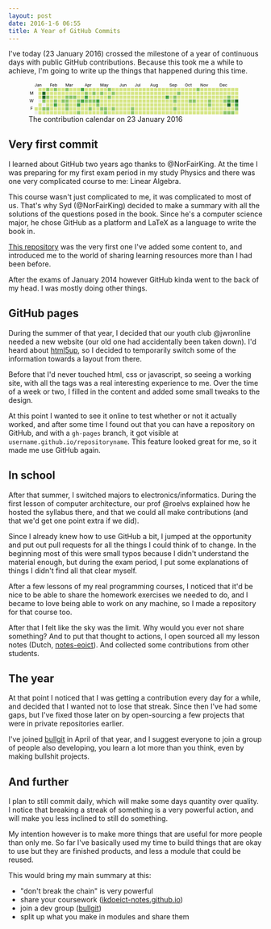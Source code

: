 ```yaml
---
layout: post
date: 2016-1-6 06:55
title: A Year of GitHub Commits
---
```

I've today (23 January 2016) crossed the milestone of a year of continuous days with public GitHub contributions. Because this took me a while to achieve, I'm going to write up the things that happened during this time.

<figure>
  <svg width="721" height="110" viewbox="0 0 721 110" class="js-calendar-graph-svg">
    <g transform="translate(20, 20)">
        <g transform="translate(0, 0)">
            <rect class="day" width="11" height="11" y="65" fill="#d6e685" data-count="4" data-date="2015-01-09"></rect>
            <rect class="day" width="11" height="11" y="78" fill="#eeeeee" data-count="0" data-date="2015-01-10"></rect>
        </g>
        <g transform="translate(13, 0)">
            <rect class="day" width="11" height="11" y="0" fill="#d6e685" data-count="1" data-date="2015-01-11"></rect>
            <rect class="day" width="11" height="11" y="13" fill="#d6e685" data-count="1" data-date="2015-01-12"></rect>
            <rect class="day" width="11" height="11" y="26" fill="#d6e685" data-count="1" data-date="2015-01-13"></rect>
            <rect class="day" width="11" height="11" y="39" fill="#eeeeee" data-count="0" data-date="2015-01-14"></rect>
            <rect class="day" width="11" height="11" y="52" fill="#d6e685" data-count="6" data-date="2015-01-15"></rect>
            <rect class="day" width="11" height="11" y="65" fill="#d6e685" data-count="1" data-date="2015-01-16"></rect>
            <rect class="day" width="11" height="11" y="78" fill="#d6e685" data-count="2" data-date="2015-01-17"></rect>
        </g>
        <g transform="translate(26, 0)">
            <rect class="day" width="11" height="11" y="0" fill="#d6e685" data-count="2" data-date="2015-01-18"></rect>
            <rect class="day" width="11" height="11" y="13" fill="#1e6823" data-count="50" data-date="2015-01-19"></rect>
            <rect class="day" width="11" height="11" y="26" fill="#1e6823" data-count="63" data-date="2015-01-20"></rect>
            <rect class="day" width="11" height="11" y="39" fill="#8cc665" data-count="20" data-date="2015-01-21"></rect>
            <rect class="day" width="11" height="11" y="52" fill="#eeeeee" data-count="0" data-date="2015-01-22"></rect>
            <rect class="day" width="11" height="11" y="65" fill="#8cc665" data-count="19" data-date="2015-01-23"></rect>
            <rect class="day" width="11" height="11" y="78" fill="#d6e685" data-count="16" data-date="2015-01-24"></rect>
        </g>
        <g transform="translate(39, 0)">
            <rect class="day" width="11" height="11" y="0" fill="#8cc665" data-count="19" data-date="2015-01-25"></rect>
            <rect class="day" width="11" height="11" y="13" fill="#d6e685" data-count="3" data-date="2015-01-26"></rect>
            <rect class="day" width="11" height="11" y="26" fill="#8cc665" data-count="21" data-date="2015-01-27"></rect>
            <rect class="day" width="11" height="11" y="39" fill="#d6e685" data-count="3" data-date="2015-01-28"></rect>
            <rect class="day" width="11" height="11" y="52" fill="#d6e685" data-count="1" data-date="2015-01-29"></rect>
            <rect class="day" width="11" height="11" y="65" fill="#8cc665" data-count="19" data-date="2015-01-30"></rect>
            <rect class="day" width="11" height="11" y="78" fill="#d6e685" data-count="5" data-date="2015-01-31"></rect>
        </g>
        <g transform="translate(52, 0)">
            <rect class="day" width="11" height="11" y="0" fill="#d6e685" data-count="1" data-date="2015-02-01"></rect>
            <rect class="day" width="11" height="11" y="13" fill="#d6e685" data-count="12" data-date="2015-02-02"></rect>
            <rect class="day" width="11" height="11" y="26" fill="#d6e685" data-count="4" data-date="2015-02-03"></rect>
            <rect class="day" width="11" height="11" y="39" fill="#d6e685" data-count="2" data-date="2015-02-04"></rect>
            <rect class="day" width="11" height="11" y="52" fill="#d6e685" data-count="1" data-date="2015-02-05"></rect>
            <rect class="day" width="11" height="11" y="65" fill="#d6e685" data-count="14" data-date="2015-02-06"></rect>
            <rect class="day" width="11" height="11" y="78" fill="#d6e685" data-count="1" data-date="2015-02-07"></rect>
        </g>
        <g transform="translate(65, 0)">
            <rect class="day" width="11" height="11" y="0" fill="#8cc665" data-count="20" data-date="2015-02-08"></rect>
            <rect class="day" width="11" height="11" y="13" fill="#d6e685" data-count="5" data-date="2015-02-09"></rect>
            <rect class="day" width="11" height="11" y="26" fill="#d6e685" data-count="1" data-date="2015-02-10"></rect>
            <rect class="day" width="11" height="11" y="39" fill="#8cc665" data-count="21" data-date="2015-02-11"></rect>
            <rect class="day" width="11" height="11" y="52" fill="#44a340" data-count="44" data-date="2015-02-12"></rect>
            <rect class="day" width="11" height="11" y="65" fill="#d6e685" data-count="3" data-date="2015-02-13"></rect>
            <rect class="day" width="11" height="11" y="78" fill="#d6e685" data-count="5" data-date="2015-02-14"></rect>
        </g>
        <g transform="translate(78, 0)">
            <rect class="day" width="11" height="11" y="0" fill="#d6e685" data-count="2" data-date="2015-02-15"></rect>
            <rect class="day" width="11" height="11" y="13" fill="#d6e685" data-count="10" data-date="2015-02-16"></rect>
            <rect class="day" width="11" height="11" y="26" fill="#d6e685" data-count="1" data-date="2015-02-17"></rect>
            <rect class="day" width="11" height="11" y="39" fill="#d6e685" data-count="8" data-date="2015-02-18"></rect>
            <rect class="day" width="11" height="11" y="52" fill="#d6e685" data-count="1" data-date="2015-02-19"></rect>
            <rect class="day" width="11" height="11" y="65" fill="#d6e685" data-count="1" data-date="2015-02-20"></rect>
            <rect class="day" width="11" height="11" y="78" fill="#d6e685" data-count="1" data-date="2015-02-21"></rect>
        </g>
        <g transform="translate(91, 0)">
            <rect class="day" width="11" height="11" y="0" fill="#d6e685" data-count="1" data-date="2015-02-22"></rect>
            <rect class="day" width="11" height="11" y="13" fill="#d6e685" data-count="8" data-date="2015-02-23"></rect>
            <rect class="day" width="11" height="11" y="26" fill="#d6e685" data-count="14" data-date="2015-02-24"></rect>
            <rect class="day" width="11" height="11" y="39" fill="#8cc665" data-count="27" data-date="2015-02-25"></rect>
            <rect class="day" width="11" height="11" y="52" fill="#d6e685" data-count="12" data-date="2015-02-26"></rect>
            <rect class="day" width="11" height="11" y="65" fill="#d6e685" data-count="14" data-date="2015-02-27"></rect>
            <rect class="day" width="11" height="11" y="78" fill="#d6e685" data-count="1" data-date="2015-02-28"></rect>
        </g>
        <g transform="translate(104, 0)">
            <rect class="day" width="11" height="11" y="0" fill="#8cc665" data-count="30" data-date="2015-03-01"></rect>
            <rect class="day" width="11" height="11" y="13" fill="#d6e685" data-count="8" data-date="2015-03-02"></rect>
            <rect class="day" width="11" height="11" y="26" fill="#8cc665" data-count="22" data-date="2015-03-03"></rect>
            <rect class="day" width="11" height="11" y="39" fill="#8cc665" data-count="23" data-date="2015-03-04"></rect>
            <rect class="day" width="11" height="11" y="52" fill="#8cc665" data-count="27" data-date="2015-03-05"></rect>
            <rect class="day" width="11" height="11" y="65" fill="#8cc665" data-count="20" data-date="2015-03-06"></rect>
            <rect class="day" width="11" height="11" y="78" fill="#d6e685" data-count="3" data-date="2015-03-07"></rect>
        </g>
        <g transform="translate(117, 0)">
            <rect class="day" width="11" height="11" y="0" fill="#d6e685" data-count="3" data-date="2015-03-08"></rect>
            <rect class="day" width="11" height="11" y="13" fill="#d6e685" data-count="9" data-date="2015-03-09"></rect>
            <rect class="day" width="11" height="11" y="26" fill="#8cc665" data-count="20" data-date="2015-03-10"></rect>
            <rect class="day" width="11" height="11" y="39" fill="#d6e685" data-count="2" data-date="2015-03-11"></rect>
            <rect class="day" width="11" height="11" y="52" fill="#d6e685" data-count="5" data-date="2015-03-12"></rect>
            <rect class="day" width="11" height="11" y="65" fill="#d6e685" data-count="5" data-date="2015-03-13"></rect>
            <rect class="day" width="11" height="11" y="78" fill="#d6e685" data-count="1" data-date="2015-03-14"></rect>
        </g>
        <g transform="translate(130, 0)">
            <rect class="day" width="11" height="11" y="0" fill="#d6e685" data-count="1" data-date="2015-03-15"></rect>
            <rect class="day" width="11" height="11" y="13" fill="#d6e685" data-count="9" data-date="2015-03-16"></rect>
            <rect class="day" width="11" height="11" y="26" fill="#8cc665" data-count="26" data-date="2015-03-17"></rect>
            <rect class="day" width="11" height="11" y="39" fill="#d6e685" data-count="16" data-date="2015-03-18"></rect>
            <rect class="day" width="11" height="11" y="52" fill="#d6e685" data-count="1" data-date="2015-03-19"></rect>
            <rect class="day" width="11" height="11" y="65" fill="#d6e685" data-count="12" data-date="2015-03-20"></rect>
            <rect class="day" width="11" height="11" y="78" fill="#d6e685" data-count="1" data-date="2015-03-21"></rect>
        </g>
        <g transform="translate(143, 0)">
            <rect class="day" width="11" height="11" y="0" fill="#d6e685" data-count="7" data-date="2015-03-22"></rect>
            <rect class="day" width="11" height="11" y="13" fill="#d6e685" data-count="7" data-date="2015-03-23"></rect>
            <rect class="day" width="11" height="11" y="26" fill="#d6e685" data-count="11" data-date="2015-03-24"></rect>
            <rect class="day" width="11" height="11" y="39" fill="#8cc665" data-count="28" data-date="2015-03-25"></rect>
            <rect class="day" width="11" height="11" y="52" fill="#44a340" data-count="43" data-date="2015-03-26"></rect>
            <rect class="day" width="11" height="11" y="65" fill="#d6e685" data-count="8" data-date="2015-03-27"></rect>
            <rect class="day" width="11" height="11" y="78" fill="#8cc665" data-count="28" data-date="2015-03-28"></rect>
        </g>
        <g transform="translate(156, 0)">
            <rect class="day" width="11" height="11" y="0" fill="#44a340" data-count="41" data-date="2015-03-29"></rect>
            <rect class="day" width="11" height="11" y="13" fill="#d6e685" data-count="10" data-date="2015-03-30"></rect>
            <rect class="day" width="11" height="11" y="26" fill="#d6e685" data-count="12" data-date="2015-03-31"></rect>
            <rect class="day" width="11" height="11" y="39" fill="#44a340" data-count="36" data-date="2015-04-01"></rect>
            <rect class="day" width="11" height="11" y="52" fill="#d6e685" data-count="13" data-date="2015-04-02"></rect>
            <rect class="day" width="11" height="11" y="65" fill="#d6e685" data-count="10" data-date="2015-04-03"></rect>
            <rect class="day" width="11" height="11" y="78" fill="#d6e685" data-count="9" data-date="2015-04-04"></rect>
        </g>
        <g transform="translate(169, 0)">
            <rect class="day" width="11" height="11" y="0" fill="#d6e685" data-count="13" data-date="2015-04-05"></rect>
            <rect class="day" width="11" height="11" y="13" fill="#8cc665" data-count="21" data-date="2015-04-06"></rect>
            <rect class="day" width="11" height="11" y="26" fill="#44a340" data-count="42" data-date="2015-04-07"></rect>
            <rect class="day" width="11" height="11" y="39" fill="#8cc665" data-count="26" data-date="2015-04-08"></rect>
            <rect class="day" width="11" height="11" y="52" fill="#d6e685" data-count="1" data-date="2015-04-09"></rect>
            <rect class="day" width="11" height="11" y="65" fill="#d6e685" data-count="2" data-date="2015-04-10"></rect>
            <rect class="day" width="11" height="11" y="78" fill="#d6e685" data-count="1" data-date="2015-04-11"></rect>
        </g>
        <g transform="translate(182, 0)">
            <rect class="day" width="11" height="11" y="0" fill="#d6e685" data-count="1" data-date="2015-04-12"></rect>
            <rect class="day" width="11" height="11" y="13" fill="#d6e685" data-count="3" data-date="2015-04-13"></rect>
            <rect class="day" width="11" height="11" y="26" fill="#d6e685" data-count="13" data-date="2015-04-14"></rect>
            <rect class="day" width="11" height="11" y="39" fill="#8cc665" data-count="19" data-date="2015-04-15"></rect>
            <rect class="day" width="11" height="11" y="52" fill="#d6e685" data-count="10" data-date="2015-04-16"></rect>
            <rect class="day" width="11" height="11" y="65" fill="#8cc665" data-count="18" data-date="2015-04-17"></rect>
            <rect class="day" width="11" height="11" y="78" fill="#d6e685" data-count="14" data-date="2015-04-18"></rect>
        </g>
        <g transform="translate(195, 0)">
            <rect class="day" width="11" height="11" y="0" fill="#d6e685" data-count="2" data-date="2015-04-19"></rect>
            <rect class="day" width="11" height="11" y="13" fill="#8cc665" data-count="19" data-date="2015-04-20"></rect>
            <rect class="day" width="11" height="11" y="26" fill="#d6e685" data-count="7" data-date="2015-04-21"></rect>
            <rect class="day" width="11" height="11" y="39" fill="#8cc665" data-count="17" data-date="2015-04-22"></rect>
            <rect class="day" width="11" height="11" y="52" fill="#d6e685" data-count="16" data-date="2015-04-23"></rect>
            <rect class="day" width="11" height="11" y="65" fill="#d6e685" data-count="11" data-date="2015-04-24"></rect>
            <rect class="day" width="11" height="11" y="78" fill="#d6e685" data-count="3" data-date="2015-04-25"></rect>
        </g>
        <g transform="translate(208, 0)">
            <rect class="day" width="11" height="11" y="0" fill="#d6e685" data-count="3" data-date="2015-04-26"></rect>
            <rect class="day" width="11" height="11" y="13" fill="#d6e685" data-count="11" data-date="2015-04-27"></rect>
            <rect class="day" width="11" height="11" y="26" fill="#d6e685" data-count="5" data-date="2015-04-28"></rect>
            <rect class="day" width="11" height="11" y="39" fill="#44a340" data-count="36" data-date="2015-04-29"></rect>
            <rect class="day" width="11" height="11" y="52" fill="#8cc665" data-count="30" data-date="2015-04-30"></rect>
            <rect class="day" width="11" height="11" y="65" fill="#d6e685" data-count="15" data-date="2015-05-01"></rect>
            <rect class="day" width="11" height="11" y="78" fill="#d6e685" data-count="16" data-date="2015-05-02"></rect>
        </g>
        <g transform="translate(221, 0)">
            <rect class="day" width="11" height="11" y="0" fill="#d6e685" data-count="10" data-date="2015-05-03"></rect>
            <rect class="day" width="11" height="11" y="13" fill="#8cc665" data-count="20" data-date="2015-05-04"></rect>
            <rect class="day" width="11" height="11" y="26" fill="#d6e685" data-count="5" data-date="2015-05-05"></rect>
            <rect class="day" width="11" height="11" y="39" fill="#d6e685" data-count="5" data-date="2015-05-06"></rect>
            <rect class="day" width="11" height="11" y="52" fill="#d6e685" data-count="4" data-date="2015-05-07"></rect>
            <rect class="day" width="11" height="11" y="65" fill="#8cc665" data-count="29" data-date="2015-05-08"></rect>
            <rect class="day" width="11" height="11" y="78" fill="#d6e685" data-count="9" data-date="2015-05-09"></rect>
        </g>
        <g transform="translate(234, 0)">
            <rect class="day" width="11" height="11" y="0" fill="#d6e685" data-count="4" data-date="2015-05-10"></rect>
            <rect class="day" width="11" height="11" y="13" fill="#d6e685" data-count="1" data-date="2015-05-11"></rect>
            <rect class="day" width="11" height="11" y="26" fill="#d6e685" data-count="10" data-date="2015-05-12"></rect>
            <rect class="day" width="11" height="11" y="39" fill="#d6e685" data-count="2" data-date="2015-05-13"></rect>
            <rect class="day" width="11" height="11" y="52" fill="#d6e685" data-count="7" data-date="2015-05-14"></rect>
            <rect class="day" width="11" height="11" y="65" fill="#8cc665" data-count="25" data-date="2015-05-15"></rect>
            <rect class="day" width="11" height="11" y="78" fill="#8cc665" data-count="23" data-date="2015-05-16"></rect>
        </g>
        <g transform="translate(247, 0)">
            <rect class="day" width="11" height="11" y="0" fill="#8cc665" data-count="17" data-date="2015-05-17"></rect>
            <rect class="day" width="11" height="11" y="13" fill="#d6e685" data-count="13" data-date="2015-05-18"></rect>
            <rect class="day" width="11" height="11" y="26" fill="#8cc665" data-count="19" data-date="2015-05-19"></rect>
            <rect class="day" width="11" height="11" y="39" fill="#d6e685" data-count="3" data-date="2015-05-20"></rect>
            <rect class="day" width="11" height="11" y="52" fill="#d6e685" data-count="3" data-date="2015-05-21"></rect>
            <rect class="day" width="11" height="11" y="65" fill="#d6e685" data-count="5" data-date="2015-05-22"></rect>
            <rect class="day" width="11" height="11" y="78" fill="#d6e685" data-count="2" data-date="2015-05-23"></rect>
        </g>
        <g transform="translate(260, 0)">
            <rect class="day" width="11" height="11" y="0" fill="#d6e685" data-count="2" data-date="2015-05-24"></rect>
            <rect class="day" width="11" height="11" y="13" fill="#8cc665" data-count="19" data-date="2015-05-25"></rect>
            <rect class="day" width="11" height="11" y="26" fill="#d6e685" data-count="4" data-date="2015-05-26"></rect>
            <rect class="day" width="11" height="11" y="39" fill="#d6e685" data-count="1" data-date="2015-05-27"></rect>
            <rect class="day" width="11" height="11" y="52" fill="#d6e685" data-count="3" data-date="2015-05-28"></rect>
            <rect class="day" width="11" height="11" y="65" fill="#8cc665" data-count="25" data-date="2015-05-29"></rect>
            <rect class="day" width="11" height="11" y="78" fill="#d6e685" data-count="3" data-date="2015-05-30"></rect>
        </g>
        <g transform="translate(273, 0)">
            <rect class="day" width="11" height="11" y="0" fill="#d6e685" data-count="4" data-date="2015-05-31"></rect>
            <rect class="day" width="11" height="11" y="13" fill="#d6e685" data-count="2" data-date="2015-06-01"></rect>
            <rect class="day" width="11" height="11" y="26" fill="#d6e685" data-count="2" data-date="2015-06-02"></rect>
            <rect class="day" width="11" height="11" y="39" fill="#d6e685" data-count="4" data-date="2015-06-03"></rect>
            <rect class="day" width="11" height="11" y="52" fill="#d6e685" data-count="14" data-date="2015-06-04"></rect>
            <rect class="day" width="11" height="11" y="65" fill="#d6e685" data-count="1" data-date="2015-06-05"></rect>
            <rect class="day" width="11" height="11" y="78" fill="#d6e685" data-count="5" data-date="2015-06-06"></rect>
        </g>
        <g transform="translate(286, 0)">
            <rect class="day" width="11" height="11" y="0" fill="#d6e685" data-count="4" data-date="2015-06-07"></rect>
            <rect class="day" width="11" height="11" y="13" fill="#d6e685" data-count="4" data-date="2015-06-08"></rect>
            <rect class="day" width="11" height="11" y="26" fill="#d6e685" data-count="6" data-date="2015-06-09"></rect>
            <rect class="day" width="11" height="11" y="39" fill="#d6e685" data-count="2" data-date="2015-06-10"></rect>
            <rect class="day" width="11" height="11" y="52" fill="#d6e685" data-count="8" data-date="2015-06-11"></rect>
            <rect class="day" width="11" height="11" y="65" fill="#d6e685" data-count="4" data-date="2015-06-12"></rect>
            <rect class="day" width="11" height="11" y="78" fill="#d6e685" data-count="4" data-date="2015-06-13"></rect>
        </g>
        <g transform="translate(299, 0)">
            <rect class="day" width="11" height="11" y="0" fill="#d6e685" data-count="14" data-date="2015-06-14"></rect>
            <rect class="day" width="11" height="11" y="13" fill="#d6e685" data-count="3" data-date="2015-06-15"></rect>
            <rect class="day" width="11" height="11" y="26" fill="#d6e685" data-count="2" data-date="2015-06-16"></rect>
            <rect class="day" width="11" height="11" y="39" fill="#d6e685" data-count="1" data-date="2015-06-17"></rect>
            <rect class="day" width="11" height="11" y="52" fill="#d6e685" data-count="4" data-date="2015-06-18"></rect>
            <rect class="day" width="11" height="11" y="65" fill="#d6e685" data-count="10" data-date="2015-06-19"></rect>
            <rect class="day" width="11" height="11" y="78" fill="#d6e685" data-count="2" data-date="2015-06-20"></rect>
        </g>
        <g transform="translate(312, 0)">
            <rect class="day" width="11" height="11" y="0" fill="#d6e685" data-count="10" data-date="2015-06-21"></rect>
            <rect class="day" width="11" height="11" y="13" fill="#d6e685" data-count="5" data-date="2015-06-22"></rect>
            <rect class="day" width="11" height="11" y="26" fill="#d6e685" data-count="1" data-date="2015-06-23"></rect>
            <rect class="day" width="11" height="11" y="39" fill="#d6e685" data-count="8" data-date="2015-06-24"></rect>
            <rect class="day" width="11" height="11" y="52" fill="#d6e685" data-count="8" data-date="2015-06-25"></rect>
            <rect class="day" width="11" height="11" y="65" fill="#d6e685" data-count="1" data-date="2015-06-26"></rect>
            <rect class="day" width="11" height="11" y="78" fill="#d6e685" data-count="4" data-date="2015-06-27"></rect>
        </g>
        <g transform="translate(325, 0)">
            <rect class="day" width="11" height="11" y="0" fill="#d6e685" data-count="1" data-date="2015-06-28"></rect>
            <rect class="day" width="11" height="11" y="13" fill="#d6e685" data-count="6" data-date="2015-06-29"></rect>
            <rect class="day" width="11" height="11" y="26" fill="#d6e685" data-count="1" data-date="2015-06-30"></rect>
            <rect class="day" width="11" height="11" y="39" fill="#d6e685" data-count="1" data-date="2015-07-01"></rect>
            <rect class="day" width="11" height="11" y="52" fill="#d6e685" data-count="10" data-date="2015-07-02"></rect>
            <rect class="day" width="11" height="11" y="65" fill="#8cc665" data-count="24" data-date="2015-07-03"></rect>
            <rect class="day" width="11" height="11" y="78" fill="#8cc665" data-count="17" data-date="2015-07-04"></rect>
        </g>
        <g transform="translate(338, 0)">
            <rect class="day" width="11" height="11" y="0" fill="#d6e685" data-count="10" data-date="2015-07-05"></rect>
            <rect class="day" width="11" height="11" y="13" fill="#d6e685" data-count="4" data-date="2015-07-06"></rect>
            <rect class="day" width="11" height="11" y="26" fill="#d6e685" data-count="1" data-date="2015-07-07"></rect>
            <rect class="day" width="11" height="11" y="39" fill="#d6e685" data-count="1" data-date="2015-07-08"></rect>
            <rect class="day" width="11" height="11" y="52" fill="#d6e685" data-count="1" data-date="2015-07-09"></rect>
            <rect class="day" width="11" height="11" y="65" fill="#d6e685" data-count="1" data-date="2015-07-10"></rect>
            <rect class="day" width="11" height="11" y="78" fill="#d6e685" data-count="1" data-date="2015-07-11"></rect>
        </g>
        <g transform="translate(351, 0)">
            <rect class="day" width="11" height="11" y="0" fill="#d6e685" data-count="1" data-date="2015-07-12"></rect>
            <rect class="day" width="11" height="11" y="13" fill="#d6e685" data-count="1" data-date="2015-07-13"></rect>
            <rect class="day" width="11" height="11" y="26" fill="#d6e685" data-count="8" data-date="2015-07-14"></rect>
            <rect class="day" width="11" height="11" y="39" fill="#d6e685" data-count="8" data-date="2015-07-15"></rect>
            <rect class="day" width="11" height="11" y="52" fill="#d6e685" data-count="8" data-date="2015-07-16"></rect>
            <rect class="day" width="11" height="11" y="65" fill="#d6e685" data-count="9" data-date="2015-07-17"></rect>
            <rect class="day" width="11" height="11" y="78" fill="#d6e685" data-count="13" data-date="2015-07-18"></rect>
        </g>
        <g transform="translate(364, 0)">
            <rect class="day" width="11" height="11" y="0" fill="#d6e685" data-count="6" data-date="2015-07-19"></rect>
            <rect class="day" width="11" height="11" y="13" fill="#d6e685" data-count="11" data-date="2015-07-20"></rect>
            <rect class="day" width="11" height="11" y="26" fill="#d6e685" data-count="1" data-date="2015-07-21"></rect>
            <rect class="day" width="11" height="11" y="39" fill="#d6e685" data-count="1" data-date="2015-07-22"></rect>
            <rect class="day" width="11" height="11" y="52" fill="#d6e685" data-count="1" data-date="2015-07-23"></rect>
            <rect class="day" width="11" height="11" y="65" fill="#d6e685" data-count="3" data-date="2015-07-24"></rect>
            <rect class="day" width="11" height="11" y="78" fill="#d6e685" data-count="6" data-date="2015-07-25"></rect>
        </g>
        <g transform="translate(377, 0)">
            <rect class="day" width="11" height="11" y="0" fill="#d6e685" data-count="4" data-date="2015-07-26"></rect>
            <rect class="day" width="11" height="11" y="13" fill="#d6e685" data-count="1" data-date="2015-07-27"></rect>
            <rect class="day" width="11" height="11" y="26" fill="#d6e685" data-count="5" data-date="2015-07-28"></rect>
            <rect class="day" width="11" height="11" y="39" fill="#d6e685" data-count="1" data-date="2015-07-29"></rect>
            <rect class="day" width="11" height="11" y="52" fill="#d6e685" data-count="2" data-date="2015-07-30"></rect>
            <rect class="day" width="11" height="11" y="65" fill="#d6e685" data-count="1" data-date="2015-07-31"></rect>
            <rect class="day" width="11" height="11" y="78" fill="#d6e685" data-count="1" data-date="2015-08-01"></rect>
        </g>
        <g transform="translate(390, 0)">
            <rect class="day" width="11" height="11" y="0" fill="#d6e685" data-count="2" data-date="2015-08-02"></rect>
            <rect class="day" width="11" height="11" y="13" fill="#d6e685" data-count="3" data-date="2015-08-03"></rect>
            <rect class="day" width="11" height="11" y="26" fill="#d6e685" data-count="10" data-date="2015-08-04"></rect>
            <rect class="day" width="11" height="11" y="39" fill="#d6e685" data-count="6" data-date="2015-08-05"></rect>
            <rect class="day" width="11" height="11" y="52" fill="#d6e685" data-count="1" data-date="2015-08-06"></rect>
            <rect class="day" width="11" height="11" y="65" fill="#d6e685" data-count="2" data-date="2015-08-07"></rect>
            <rect class="day" width="11" height="11" y="78" fill="#d6e685" data-count="8" data-date="2015-08-08"></rect>
        </g>
        <g transform="translate(403, 0)">
            <rect class="day" width="11" height="11" y="0" fill="#d6e685" data-count="2" data-date="2015-08-09"></rect>
            <rect class="day" width="11" height="11" y="13" fill="#d6e685" data-count="14" data-date="2015-08-10"></rect>
            <rect class="day" width="11" height="11" y="26" fill="#d6e685" data-count="4" data-date="2015-08-11"></rect>
            <rect class="day" width="11" height="11" y="39" fill="#d6e685" data-count="1" data-date="2015-08-12"></rect>
            <rect class="day" width="11" height="11" y="52" fill="#d6e685" data-count="9" data-date="2015-08-13"></rect>
            <rect class="day" width="11" height="11" y="65" fill="#d6e685" data-count="7" data-date="2015-08-14"></rect>
            <rect class="day" width="11" height="11" y="78" fill="#d6e685" data-count="11" data-date="2015-08-15"></rect>
        </g>
        <g transform="translate(416, 0)">
            <rect class="day" width="11" height="11" y="0" fill="#d6e685" data-count="4" data-date="2015-08-16"></rect>
            <rect class="day" width="11" height="11" y="13" fill="#d6e685" data-count="7" data-date="2015-08-17"></rect>
            <rect class="day" width="11" height="11" y="26" fill="#d6e685" data-count="1" data-date="2015-08-18"></rect>
            <rect class="day" width="11" height="11" y="39" fill="#d6e685" data-count="13" data-date="2015-08-19"></rect>
            <rect class="day" width="11" height="11" y="52" fill="#d6e685" data-count="6" data-date="2015-08-20"></rect>
            <rect class="day" width="11" height="11" y="65" fill="#d6e685" data-count="12" data-date="2015-08-21"></rect>
            <rect class="day" width="11" height="11" y="78" fill="#d6e685" data-count="8" data-date="2015-08-22"></rect>
        </g>
        <g transform="translate(429, 0)">
            <rect class="day" width="11" height="11" y="0" fill="#d6e685" data-count="2" data-date="2015-08-23"></rect>
            <rect class="day" width="11" height="11" y="13" fill="#d6e685" data-count="8" data-date="2015-08-24"></rect>
            <rect class="day" width="11" height="11" y="26" fill="#d6e685" data-count="3" data-date="2015-08-25"></rect>
            <rect class="day" width="11" height="11" y="39" fill="#d6e685" data-count="5" data-date="2015-08-26"></rect>
            <rect class="day" width="11" height="11" y="52" fill="#d6e685" data-count="3" data-date="2015-08-27"></rect>
            <rect class="day" width="11" height="11" y="65" fill="#d6e685" data-count="1" data-date="2015-08-28"></rect>
            <rect class="day" width="11" height="11" y="78" fill="#d6e685" data-count="3" data-date="2015-08-29"></rect>
        </g>
        <g transform="translate(442, 0)">
            <rect class="day" width="11" height="11" y="0" fill="#d6e685" data-count="1" data-date="2015-08-30"></rect>
            <rect class="day" width="11" height="11" y="13" fill="#d6e685" data-count="4" data-date="2015-08-31"></rect>
            <rect class="day" width="11" height="11" y="26" fill="#44a340" data-count="39" data-date="2015-09-01"></rect>
            <rect class="day" width="11" height="11" y="39" fill="#d6e685" data-count="13" data-date="2015-09-02"></rect>
            <rect class="day" width="11" height="11" y="52" fill="#d6e685" data-count="10" data-date="2015-09-03"></rect>
            <rect class="day" width="11" height="11" y="65" fill="#d6e685" data-count="1" data-date="2015-09-04"></rect>
            <rect class="day" width="11" height="11" y="78" fill="#d6e685" data-count="8" data-date="2015-09-05"></rect>
        </g>
        <g transform="translate(455, 0)">
            <rect class="day" width="11" height="11" y="0" fill="#d6e685" data-count="2" data-date="2015-09-06"></rect>
            <rect class="day" width="11" height="11" y="13" fill="#d6e685" data-count="10" data-date="2015-09-07"></rect>
            <rect class="day" width="11" height="11" y="26" fill="#d6e685" data-count="3" data-date="2015-09-08"></rect>
            <rect class="day" width="11" height="11" y="39" fill="#d6e685" data-count="3" data-date="2015-09-09"></rect>
            <rect class="day" width="11" height="11" y="52" fill="#d6e685" data-count="2" data-date="2015-09-10"></rect>
            <rect class="day" width="11" height="11" y="65" fill="#d6e685" data-count="7" data-date="2015-09-11"></rect>
            <rect class="day" width="11" height="11" y="78" fill="#d6e685" data-count="2" data-date="2015-09-12"></rect>
        </g>
        <g transform="translate(468, 0)">
            <rect class="day" width="11" height="11" y="0" fill="#d6e685" data-count="2" data-date="2015-09-13"></rect>
            <rect class="day" width="11" height="11" y="13" fill="#d6e685" data-count="2" data-date="2015-09-14"></rect>
            <rect class="day" width="11" height="11" y="26" fill="#8cc665" data-count="17" data-date="2015-09-15"></rect>
            <rect class="day" width="11" height="11" y="39" fill="#8cc665" data-count="20" data-date="2015-09-16"></rect>
            <rect class="day" width="11" height="11" y="52" fill="#d6e685" data-count="16" data-date="2015-09-17"></rect>
            <rect class="day" width="11" height="11" y="65" fill="#8cc665" data-count="21" data-date="2015-09-18"></rect>
            <rect class="day" width="11" height="11" y="78" fill="#d6e685" data-count="16" data-date="2015-09-19"></rect>
        </g>
        <g transform="translate(481, 0)">
            <rect class="day" width="11" height="11" y="0" fill="#d6e685" data-count="7" data-date="2015-09-20"></rect>
            <rect class="day" width="11" height="11" y="13" fill="#8cc665" data-count="24" data-date="2015-09-21"></rect>
            <rect class="day" width="11" height="11" y="26" fill="#d6e685" data-count="8" data-date="2015-09-22"></rect>
            <rect class="day" width="11" height="11" y="39" fill="#d6e685" data-count="1" data-date="2015-09-23"></rect>
            <rect class="day" width="11" height="11" y="52" fill="#d6e685" data-count="1" data-date="2015-09-24"></rect>
            <rect class="day" width="11" height="11" y="65" fill="#d6e685" data-count="7" data-date="2015-09-25"></rect>
            <rect class="day" width="11" height="11" y="78" fill="#d6e685" data-count="2" data-date="2015-09-26"></rect>
        </g>
        <g transform="translate(494, 0)">
            <rect class="day" width="11" height="11" y="0" fill="#d6e685" data-count="12" data-date="2015-09-27"></rect>
            <rect class="day" width="11" height="11" y="13" fill="#d6e685" data-count="3" data-date="2015-09-28"></rect>
            <rect class="day" width="11" height="11" y="26" fill="#d6e685" data-count="3" data-date="2015-09-29"></rect>
            <rect class="day" width="11" height="11" y="39" fill="#d6e685" data-count="6" data-date="2015-09-30"></rect>
            <rect class="day" width="11" height="11" y="52" fill="#d6e685" data-count="1" data-date="2015-10-01"></rect>
            <rect class="day" width="11" height="11" y="65" fill="#d6e685" data-count="2" data-date="2015-10-02"></rect>
            <rect class="day" width="11" height="11" y="78" fill="#d6e685" data-count="1" data-date="2015-10-03"></rect>
        </g>
        <g transform="translate(507, 0)">
            <rect class="day" width="11" height="11" y="0" fill="#d6e685" data-count="1" data-date="2015-10-04"></rect>
            <rect class="day" width="11" height="11" y="13" fill="#d6e685" data-count="1" data-date="2015-10-05"></rect>
            <rect class="day" width="11" height="11" y="26" fill="#d6e685" data-count="4" data-date="2015-10-06"></rect>
            <rect class="day" width="11" height="11" y="39" fill="#d6e685" data-count="9" data-date="2015-10-07"></rect>
            <rect class="day" width="11" height="11" y="52" fill="#d6e685" data-count="1" data-date="2015-10-08"></rect>
            <rect class="day" width="11" height="11" y="65" fill="#d6e685" data-count="7" data-date="2015-10-09"></rect>
            <rect class="day" width="11" height="11" y="78" fill="#d6e685" data-count="2" data-date="2015-10-10"></rect>
        </g>
        <g transform="translate(520, 0)">
            <rect class="day" width="11" height="11" y="0" fill="#d6e685" data-count="7" data-date="2015-10-11"></rect>
            <rect class="day" width="11" height="11" y="13" fill="#d6e685" data-count="12" data-date="2015-10-12"></rect>
            <rect class="day" width="11" height="11" y="26" fill="#d6e685" data-count="3" data-date="2015-10-13"></rect>
            <rect class="day" width="11" height="11" y="39" fill="#8cc665" data-count="21" data-date="2015-10-14"></rect>
            <rect class="day" width="11" height="11" y="52" fill="#d6e685" data-count="1" data-date="2015-10-15"></rect>
            <rect class="day" width="11" height="11" y="65" fill="#d6e685" data-count="14" data-date="2015-10-16"></rect>
            <rect class="day" width="11" height="11" y="78" fill="#d6e685" data-count="4" data-date="2015-10-17"></rect>
        </g>
        <g transform="translate(533, 0)">
            <rect class="day" width="11" height="11" y="0" fill="#d6e685" data-count="2" data-date="2015-10-18"></rect>
            <rect class="day" width="11" height="11" y="13" fill="#d6e685" data-count="7" data-date="2015-10-19"></rect>
            <rect class="day" width="11" height="11" y="26" fill="#d6e685" data-count="2" data-date="2015-10-20"></rect>
            <rect class="day" width="11" height="11" y="39" fill="#8cc665" data-count="28" data-date="2015-10-21"></rect>
            <rect class="day" width="11" height="11" y="52" fill="#d6e685" data-count="2" data-date="2015-10-22"></rect>
            <rect class="day" width="11" height="11" y="65" fill="#d6e685" data-count="1" data-date="2015-10-23"></rect>
            <rect class="day" width="11" height="11" y="78" fill="#d6e685" data-count="1" data-date="2015-10-24"></rect>
        </g>
        <g transform="translate(546, 0)">
            <rect class="day" width="11" height="11" y="0" fill="#8cc665" data-count="21" data-date="2015-10-25"></rect>
            <rect class="day" width="11" height="11" y="13" fill="#d6e685" data-count="12" data-date="2015-10-26"></rect>
            <rect class="day" width="11" height="11" y="26" fill="#d6e685" data-count="6" data-date="2015-10-27"></rect>
            <rect class="day" width="11" height="11" y="39" fill="#d6e685" data-count="6" data-date="2015-10-28"></rect>
            <rect class="day" width="11" height="11" y="52" fill="#d6e685" data-count="6" data-date="2015-10-29"></rect>
            <rect class="day" width="11" height="11" y="65" fill="#d6e685" data-count="1" data-date="2015-10-30"></rect>
            <rect class="day" width="11" height="11" y="78" fill="#d6e685" data-count="1" data-date="2015-10-31"></rect>
        </g>
        <g transform="translate(559, 0)">
            <rect class="day" width="11" height="11" y="0" fill="#d6e685" data-count="1" data-date="2015-11-01"></rect>
            <rect class="day" width="11" height="11" y="13" fill="#d6e685" data-count="6" data-date="2015-11-02"></rect>
            <rect class="day" width="11" height="11" y="26" fill="#d6e685" data-count="10" data-date="2015-11-03"></rect>
            <rect class="day" width="11" height="11" y="39" fill="#d6e685" data-count="6" data-date="2015-11-04"></rect>
            <rect class="day" width="11" height="11" y="52" fill="#d6e685" data-count="1" data-date="2015-11-05"></rect>
            <rect class="day" width="11" height="11" y="65" fill="#d6e685" data-count="6" data-date="2015-11-06"></rect>
            <rect class="day" width="11" height="11" y="78" fill="#d6e685" data-count="1" data-date="2015-11-07"></rect>
        </g>
        <g transform="translate(572, 0)">
            <rect class="day" width="11" height="11" y="0" fill="#d6e685" data-count="1" data-date="2015-11-08"></rect>
            <rect class="day" width="11" height="11" y="13" fill="#d6e685" data-count="1" data-date="2015-11-09"></rect>
            <rect class="day" width="11" height="11" y="26" fill="#d6e685" data-count="2" data-date="2015-11-10"></rect>
            <rect class="day" width="11" height="11" y="39" fill="#d6e685" data-count="1" data-date="2015-11-11"></rect>
            <rect class="day" width="11" height="11" y="52" fill="#d6e685" data-count="3" data-date="2015-11-12"></rect>
            <rect class="day" width="11" height="11" y="65" fill="#d6e685" data-count="1" data-date="2015-11-13"></rect>
            <rect class="day" width="11" height="11" y="78" fill="#d6e685" data-count="3" data-date="2015-11-14"></rect>
        </g>
        <g transform="translate(585, 0)">
            <rect class="day" width="11" height="11" y="0" fill="#d6e685" data-count="1" data-date="2015-11-15"></rect>
            <rect class="day" width="11" height="11" y="13" fill="#d6e685" data-count="1" data-date="2015-11-16"></rect>
            <rect class="day" width="11" height="11" y="26" fill="#d6e685" data-count="7" data-date="2015-11-17"></rect>
            <rect class="day" width="11" height="11" y="39" fill="#8cc665" data-count="28" data-date="2015-11-18"></rect>
            <rect class="day" width="11" height="11" y="52" fill="#8cc665" data-count="25" data-date="2015-11-19"></rect>
            <rect class="day" width="11" height="11" y="65" fill="#d6e685" data-count="6" data-date="2015-11-20"></rect>
            <rect class="day" width="11" height="11" y="78" fill="#d6e685" data-count="13" data-date="2015-11-21"></rect>
        </g>
        <g transform="translate(598, 0)">
            <rect class="day" width="11" height="11" y="0" fill="#d6e685" data-count="2" data-date="2015-11-22"></rect>
            <rect class="day" width="11" height="11" y="13" fill="#d6e685" data-count="1" data-date="2015-11-23"></rect>
            <rect class="day" width="11" height="11" y="26" fill="#d6e685" data-count="9" data-date="2015-11-24"></rect>
            <rect class="day" width="11" height="11" y="39" fill="#d6e685" data-count="9" data-date="2015-11-25"></rect>
            <rect class="day" width="11" height="11" y="52" fill="#d6e685" data-count="1" data-date="2015-11-26"></rect>
            <rect class="day" width="11" height="11" y="65" fill="#d6e685" data-count="10" data-date="2015-11-27"></rect>
            <rect class="day" width="11" height="11" y="78" fill="#d6e685" data-count="2" data-date="2015-11-28"></rect>
        </g>
        <g transform="translate(611, 0)">
            <rect class="day" width="11" height="11" y="0" fill="#d6e685" data-count="7" data-date="2015-11-29"></rect>
            <rect class="day" width="11" height="11" y="13" fill="#d6e685" data-count="4" data-date="2015-11-30"></rect>
            <rect class="day" width="11" height="11" y="26" fill="#d6e685" data-count="14" data-date="2015-12-01"></rect>
            <rect class="day" width="11" height="11" y="39" fill="#d6e685" data-count="10" data-date="2015-12-02"></rect>
            <rect class="day" width="11" height="11" y="52" fill="#d6e685" data-count="15" data-date="2015-12-03"></rect>
            <rect class="day" width="11" height="11" y="65" fill="#d6e685" data-count="4" data-date="2015-12-04"></rect>
            <rect class="day" width="11" height="11" y="78" fill="#d6e685" data-count="13" data-date="2015-12-05"></rect>
        </g>
        <g transform="translate(624, 0)">
            <rect class="day" width="11" height="11" y="0" fill="#d6e685" data-count="3" data-date="2015-12-06"></rect>
            <rect class="day" width="11" height="11" y="13" fill="#d6e685" data-count="6" data-date="2015-12-07"></rect>
            <rect class="day" width="11" height="11" y="26" fill="#d6e685" data-count="9" data-date="2015-12-08"></rect>
            <rect class="day" width="11" height="11" y="39" fill="#d6e685" data-count="6" data-date="2015-12-09"></rect>
            <rect class="day" width="11" height="11" y="52" fill="#d6e685" data-count="3" data-date="2015-12-10"></rect>
            <rect class="day" width="11" height="11" y="65" fill="#d6e685" data-count="3" data-date="2015-12-11"></rect>
            <rect class="day" width="11" height="11" y="78" fill="#d6e685" data-count="9" data-date="2015-12-12"></rect>
        </g>
        <g transform="translate(637, 0)">
            <rect class="day" width="11" height="11" y="0" fill="#d6e685" data-count="6" data-date="2015-12-13"></rect>
            <rect class="day" width="11" height="11" y="13" fill="#d6e685" data-count="12" data-date="2015-12-14"></rect>
            <rect class="day" width="11" height="11" y="26" fill="#d6e685" data-count="4" data-date="2015-12-15"></rect>
            <rect class="day" width="11" height="11" y="39" fill="#8cc665" data-count="22" data-date="2015-12-16"></rect>
            <rect class="day" width="11" height="11" y="52" fill="#d6e685" data-count="9" data-date="2015-12-17"></rect>
            <rect class="day" width="11" height="11" y="65" fill="#d6e685" data-count="7" data-date="2015-12-18"></rect>
            <rect class="day" width="11" height="11" y="78" fill="#8cc665" data-count="19" data-date="2015-12-19"></rect>
        </g>
        <g transform="translate(650, 0)">
            <rect class="day" width="11" height="11" y="0" fill="#d6e685" data-count="4" data-date="2015-12-20"></rect>
            <rect class="day" width="11" height="11" y="13" fill="#d6e685" data-count="3" data-date="2015-12-21"></rect>
            <rect class="day" width="11" height="11" y="26" fill="#8cc665" data-count="17" data-date="2015-12-22"></rect>
            <rect class="day" width="11" height="11" y="39" fill="#44a340" data-count="33" data-date="2015-12-23"></rect>
            <rect class="day" width="11" height="11" y="52" fill="#1e6823" data-count="59" data-date="2015-12-24"></rect>
            <rect class="day" width="11" height="11" y="65" fill="#d6e685" data-count="4" data-date="2015-12-25"></rect>
            <rect class="day" width="11" height="11" y="78" fill="#8cc665" data-count="20" data-date="2015-12-26"></rect>
        </g>
        <g transform="translate(663, 0)">
            <rect class="day" width="11" height="11" y="0" fill="#d6e685" data-count="5" data-date="2015-12-27"></rect>
            <rect class="day" width="11" height="11" y="13" fill="#d6e685" data-count="6" data-date="2015-12-28"></rect>
            <rect class="day" width="11" height="11" y="26" fill="#d6e685" data-count="12" data-date="2015-12-29"></rect>
            <rect class="day" width="11" height="11" y="39" fill="#8cc665" data-count="22" data-date="2015-12-30"></rect>
            <rect class="day" width="11" height="11" y="52" fill="#d6e685" data-count="8" data-date="2015-12-31"></rect>
            <rect class="day" width="11" height="11" y="65" fill="#d6e685" data-count="1" data-date="2016-01-01"></rect>
            <rect class="day" width="11" height="11" y="78" fill="#8cc665" data-count="27" data-date="2016-01-02"></rect>
        </g>
        <g transform="translate(676, 0)">
            <rect class="day" width="11" height="11" y="0" fill="#d6e685" data-count="11" data-date="2016-01-03"></rect>
            <rect class="day" width="11" height="11" y="13" fill="#d6e685" data-count="10" data-date="2016-01-04"></rect>
            <rect class="day" width="11" height="11" y="26" fill="#d6e685" data-count="7" data-date="2016-01-05"></rect>
            <rect class="day" width="11" height="11" y="39" fill="#1e6823" data-count="64" data-date="2016-01-06"></rect>
            <rect class="day" width="11" height="11" y="52" fill="#44a340" data-count="39" data-date="2016-01-07"></rect>
            <rect class="day" width="11" height="11" y="65" fill="#8cc665" data-count="18" data-date="2016-01-08"></rect>
            <rect class="day" width="11" height="11" y="78" fill="#d6e685" data-count="4" data-date="2016-01-09"></rect>
        </g>
        <text x="0" y="-5" class="month">Jan</text>
        <text x="52" y="-5" class="month">Feb</text>
        <text x="104" y="-5" class="month">Mar</text>
        <text x="169" y="-5" class="month">Apr</text>
        <text x="221" y="-5" class="month">May</text>
        <text x="286" y="-5" class="month">Jun</text>
        <text x="338" y="-5" class="month">Jul</text>
        <text x="390" y="-5" class="month">Aug</text>
        <text x="455" y="-5" class="month">Sep</text>
        <text x="507" y="-5" class="month">Oct</text>
        <text x="559" y="-5" class="month">Nov</text>
        <text x="624" y="-5" class="month">Dec</text>
      <text text-anchor="middle" class="wday" dx="-10" dy="9" style="display: none;">S</text>
      <text text-anchor="middle" class="wday" dx="-10" dy="22">M</text>
      <text text-anchor="middle" class="wday" dx="-10" dy="35" style="display: none;">T</text>
      <text text-anchor="middle" class="wday" dx="-10" dy="48">W</text>
      <text text-anchor="middle" class="wday" dx="-10" dy="61" style="display: none;">T</text>
      <text text-anchor="middle" class="wday" dx="-10" dy="74">F</text>
      <text text-anchor="middle" class="wday" dx="-10" dy="87" style="display: none;">S</text>
    </g>
  </svg>
  <figcaption>The contribution calendar on 23 January 2016</figcaption>
</figure>

## Very first commit

I learned about GitHub two years ago thanks to @NorFairKing. At the time I was preparing for my first exam period in my study Physics and there was one very complicated course to me: Linear Algebra.

This course wasn't just complicated to me, it was complicated to most of us. That's why Syd (@NorFairKing) decided to make a summary with all the solutions of the questions posed in the book. Since he's a computer science major, he chose GitHub as a platform and LaTeX as a language to write the book in.

[This repository](https://github.com/NorFairKing/lineairealgebra) was the very first one I've added some content to, and introduced me to the world of sharing learning resources more than I had been before.

After the exams of January 2014 however GitHub kinda went to the back of my head. I was mostly doing other things.

## GitHub pages

During the summer of that year, I decided that our youth club @jwronline needed a new website (our old one had accidentally been taken down). I'd heard about [html5up](http://html5up.net), so I decided to temporarily switch some of the information towards a layout from there.

Before that I'd never touched html, css or javascript, so seeing a working site, with all the tags was a real interesting experience to me. Over the time of a week or two, I filled in the content and added some small tweaks to the design.

At this point I wanted to see it online to test whether or not it actually worked, and after some time I found out that you can have a repository on GitHub, and with a `gh-pages` branch, it got visible at `username.github.io/repositoryname`. This feature looked great for me, so it made me use GitHub again.

## In school

After that summer, I switched majors to electronics/informatics. During the first lesson of computer architecture, our prof @roelvs explained how he hosted the syllabus there, and that we could all make contributions (and that we'd get one point extra if we did).

Since I already knew how to use GitHub a bit, I jumped at the opportunity and put out pull requests for all the things I could think of to change. In the beginning most of this were small typos because I didn't understand the material enough, but during the exam period, I put some explanations of things I didn't find all that clear myself.

After a few lessons of my real programming courses, I noticed that it'd be nice to be able to share the homework exercises we needed to do, and I became to love being able to work on any machine, so I made a repository for that course too.

After that I felt like the sky was the limit. Why would you ever not share something? And to put that thought to actions, I open sourced all my lesson notes (Dutch, [notes-eoict](https://github.com/haroenv/notes-eoict)). And collected some contributions from other students.

## The year

At that point I noticed that I was getting a contribution every day for a while, and decided that I wanted not to lose that streak. Since then I've had some gaps, but I've fixed those later on by open-sourcing a few projects that were in private repositories earlier.

I've joined [bullgit](https://bullg.it) in April of that year, and I suggest everyone to join a group of people also developing, you learn a lot more than you think, even by making bullshit projects.

## And further

I plan to still commit daily, which will make some days quantity over quality. I notice that breaking a streak of something is a very powerful action, and will make you less inclined to still do something.

My intention however is to make more things that are useful for more people than only me. So far I've basically used my time to build things that are okay to use but they are finished products, and less a module that could be reused.

This would bring my main summary at this:

* "don't break the chain" is very powerful
* share your coursework ([ikdoeict-notes.github.io](https://ikdoeict-notes.github.io))
* join a dev group ([bullgit](https://bullg.it))
* split up what you make in modules and share them
